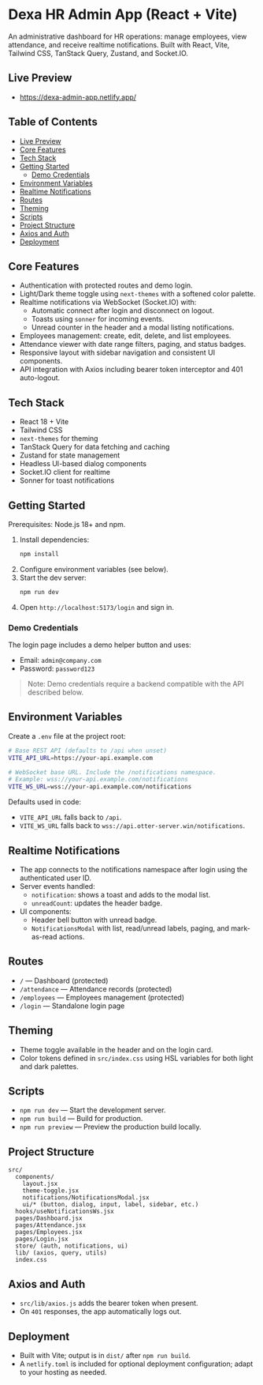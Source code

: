 # Dexa HR Admin App (React + Vite)

An administrative dashboard for HR operations: manage employees, view attendance, and receive realtime notifications. Built with React, Vite, Tailwind CSS, TanStack Query, Zustand, and Socket.IO.

## Live Preview

- https://dexa-admin-app.netlify.app/

## Table of Contents

- [Live Preview](#live-preview)
- [Core Features](#core-features)
- [Tech Stack](#tech-stack)
- [Getting Started](#getting-started)
  - [Demo Credentials](#demo-credentials)
- [Environment Variables](#environment-variables)
- [Realtime Notifications](#realtime-notifications)
- [Routes](#routes)
- [Theming](#theming)
- [Scripts](#scripts)
- [Project Structure](#project-structure)
- [Axios and Auth](#axios-and-auth)
- [Deployment](#deployment)

## Core Features

- Authentication with protected routes and demo login.
- Light/Dark theme toggle using `next-themes` with a softened color palette.
- Realtime notifications via WebSocket (Socket.IO) with:
  - Automatic connect after login and disconnect on logout.
  - Toasts using `sonner` for incoming events.
  - Unread counter in the header and a modal listing notifications.
- Employees management: create, edit, delete, and list employees.
- Attendance viewer with date range filters, paging, and status badges.
- Responsive layout with sidebar navigation and consistent UI components.
- API integration with Axios including bearer token interceptor and 401 auto-logout.

## Tech Stack

- React 18 + Vite
- Tailwind CSS
- `next-themes` for theming
- TanStack Query for data fetching and caching
- Zustand for state management
- Headless UI-based dialog components
- Socket.IO client for realtime
- Sonner for toast notifications

## Getting Started

Prerequisites: Node.js 18+ and npm.

1. Install dependencies:
   ```bash
   npm install
   ```
2. Configure environment variables (see below).
3. Start the dev server:
   ```bash
   npm run dev
   ```
4. Open `http://localhost:5173/login` and sign in.

### Demo Credentials

The login page includes a demo helper button and uses:

- Email: `admin@company.com`
- Password: `password123`

> Note: Demo credentials require a backend compatible with the API described below.

## Environment Variables

Create a `.env` file at the project root:

```bash
# Base REST API (defaults to /api when unset)
VITE_API_URL=https://your-api.example.com

# WebSocket base URL. Include the /notifications namespace.
# Example: wss://your-api.example.com/notifications
VITE_WS_URL=wss://your-api.example.com/notifications
```

Defaults used in code:

- `VITE_API_URL` falls back to `/api`.
- `VITE_WS_URL` falls back to `wss://api.otter-server.win/notifications`.

## Realtime Notifications

- The app connects to the notifications namespace after login using the authenticated user ID.
- Server events handled:
  - `notification`: shows a toast and adds to the modal list.
  - `unreadCount`: updates the header badge.
- UI components:
  - Header bell button with unread badge.
  - `NotificationsModal` with list, read/unread labels, paging, and mark-as-read actions.

## Routes

- `/` — Dashboard (protected)
- `/attendance` — Attendance records (protected)
- `/employees` — Employees management (protected)
- `/login` — Standalone login page

## Theming

- Theme toggle available in the header and on the login card.
- Color tokens defined in `src/index.css` using HSL variables for both light and dark palettes.

## Scripts

- `npm run dev` — Start the development server.
- `npm run build` — Build for production.
- `npm run preview` — Preview the production build locally.

## Project Structure

```
src/
  components/
    layout.jsx
    theme-toggle.jsx
    notifications/NotificationsModal.jsx
    ui/* (button, dialog, input, label, sidebar, etc.)
  hooks/useNotificationsWs.jsx
  pages/Dashboard.jsx
  pages/Attendance.jsx
  pages/Employees.jsx
  pages/Login.jsx
  store/ (auth, notifications, ui)
  lib/ (axios, query, utils)
  index.css
```

## Axios and Auth

- `src/lib/axios.js` adds the bearer token when present.
- On `401` responses, the app automatically logs out.

## Deployment

- Built with Vite; output is in `dist/` after `npm run build`.
- A `netlify.toml` is included for optional deployment configuration; adapt to your hosting as needed.
